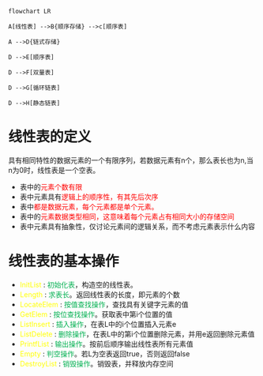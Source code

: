 
```mermaid
flowchart LR

A[线性表] -->B{顺序存储} -->c[顺序表]

A -->D{链式存储}

D -->E[顺序表]

D -->F[双量表]

D -->G[循环链表]

D -->H[静态链表]
```




# 线性表的定义

具有相同特性的数据元素的一个有限序列，若数据元素有n个，那么表长也为n,当n为0时，线性表是一个空表。

- 表中的<font color="#ff0000">元素个数有限</font>
- 表中元素具有<font color="#ff0000">逻辑上的顺序性，有其先后次序</font>
- 表中<font color="#ff0000">都是数据元素，每个元素都是单个元素。</font>
- 表中的<font color="#ff0000">元素数据类型相同，这意味着每个元素占有相同大小的存储空间</font>
- 表中元素具有抽象性，仅讨论元素间的逻辑关系，而不考虑元素表示什么内容

# 线性表的基本操作

- <font color="#ffff00">InitList</font> : <font color="#00b050">初始化表</font>，构造空的线性表。
- <font color="#ffff00">Length</font> : <font color="#00b050">求表长</font>。返回线性表的长度，即元素的个数
- <font color="#ffff00">LocateElem</font> : <font color="#00b050">按值查找操作</font>，查找具有关键字元素的值
- <font color="#ffff00">GetElem </font>:<font color="#00b050"> 按位查找操作</font>。获取表中第i个位置的值
- <font color="#ffff00">ListInsert</font> : <font color="#00b050">插入操作</font>，在表L中的i个位置插入元素e
- <font color="#ffff00">ListDelete</font> :<font color="#00b050"> 删除操作</font>，在表L中的第i个位置删除元素，并用e返回删除元素值
- <font color="#ffff00">PrintfList </font>: <font color="#00b050">输出操作</font>。按前后顺序输出线性表所有元素值
- <font color="#ffff00">Empty</font> : <font color="#00b050">判空操作</font>。若L为空表返回true，否则返回false
- <font color="#ffff00">DestroyList</font> : <font color="#00b050">销毁操作</font>。销毁表，并释放内存空间




